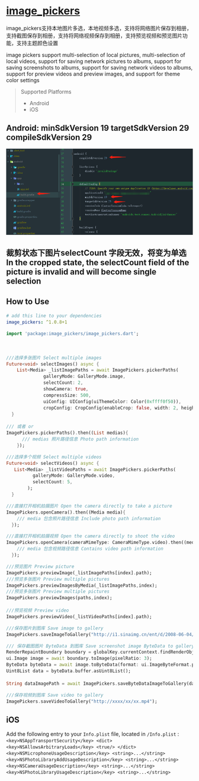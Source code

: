 # [image_pickers](https://github.com/lisen87/image_pickers)

image_pickers支持本地图片多选，本地视频多选，支持将网络图片保存到相册，支持截图保存到相册，支持将网络视频保存到相册，支持预览视频和预览图片功能，支持主题颜色设置

image pickers support multi-selection of local pictures, multi-selection of local videos, support for saving network pictures to albums, support for saving screenshots to albums, support for saving network videos to albums, support for preview videos and preview images, and support for theme color settings

> Supported  Platforms
> * Android
> * iOS

## Android: minSdkVersion 19 targetSdkVersion 29 compileSdkVersion 29
![](https://github.com/lisen87/image_pickers/blob/master/screenshots/1.png)


## 裁剪状态下图片selectCount 字段无效，将变为单选 In the cropped state, the selectCount field of the picture is invalid and will become single selection

## How to Use

```yaml
# add this line to your dependencies
image_pickers: ^1.0.8+1
```

```dart
import 'package:image_pickers/image_pickers.dart';
```
```dart


///选择多张图片 Select multiple images
Future<void> selectImages() async {
    List<Media> _listImagePaths = await ImagePickers.pickerPaths(
              galleryMode: GalleryMode.image,
              selectCount: 2,
              showCamera: true,
              compressSize: 500,
              uiConfig: UIConfig(uiThemeColor: Color(0xffff0f50)),
              cropConfig: CropConfig(enableCrop: false, width: 2, height: 1));
  }

/// 或者 or
ImagePickers.pickerPaths().then((List medias){
      /// medias 照片路径信息 Photo path information
    });

```
```dart
///选择多个视频 Select multiple videos
Future<void> selectVideos() async {
   List<Media> _listVideoPaths = await ImagePickers.pickerPaths(
          galleryMode: GalleryMode.video,
          selectCount: 5,
        );
  }
```
```dart
///直接打开相机拍摄图片 Open the camera directly to take a picture
ImagePickers.openCamera().then((Media media){
    /// media 包含照片路径信息 Include photo path information
  });

```

```dart
///直接打开相机拍摄视频 Open the camera directly to shoot the video
ImagePickers.openCamera(cameraMimeType: CameraMimeType.video).then((media){
    /// media 包含视频路径信息 Contains video path information
  });

```

```dart
///预览图片 Preview picture
ImagePickers.previewImage(_listImagePaths[index].path);
///预览多张图片 Preview multiple pictures
ImagePickers.previewImagesByMedia(_listImagePaths,index);
///预览多张图片 Preview multiple pictures
ImagePickers.previewImages(paths,index);

///预览视频 Preview video
ImagePickers.previewVideo(_listVideoPaths[index].path);
```
```dart
///保存图片到图库 Save image to gallery
ImagePickers.saveImageToGallery("http://i1.sinaimg.cn/ent/d/2008-06-04/U105P28T3D2048907F326DT20080604225106.jpg");
```

```dart
/// 保存截图图片 ByteData 到图库 Save screenshot image ByteData to gallery
RenderRepaintBoundary boundary = globalKey.currentContext.findRenderObject();
ui.Image image = await boundary.toImage(pixelRatio: 3);
ByteData byteData = await image.toByteData(format: ui.ImageByteFormat.png);
Uint8List data = byteData.buffer.asUint8List();

String dataImagePath = await ImagePickers.saveByteDataImageToGallery(data,);

```


```dart
///保存视频到图库 Save video to gallery
ImagePickers.saveVideoToGallery("http://xxxx/xx/xx.mp4");
```

## iOS
Add the following entry to your `Info.plist` file, located in `/Info.plist` :
`
<key>NSAppTransportSecurity</key>
    <dict>
        <key>NSAllowsArbitraryLoads</key>
        <true/>
    </dict>
    <key>NSMicrophoneUsageDescription</key>
    <string>...</string>
    <key>NSPhotoLibraryAddUsageDescription</key>
    <string>...</string>
    <key>NSCameraUsageDescription</key>
    <string>...</string>
    <key>NSPhotoLibraryUsageDescription</key>
    <string>...</string>
`
